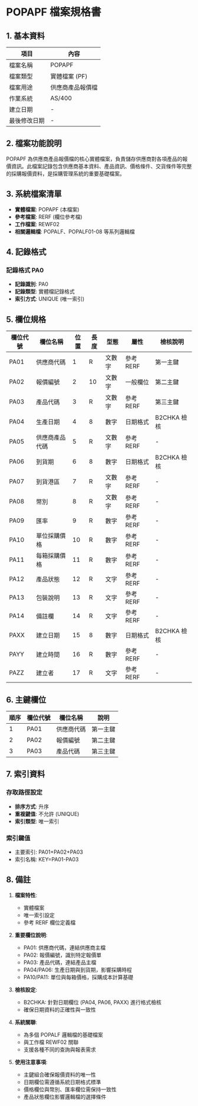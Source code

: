 # POPAPF 檔案規格書

## 1. 基本資料

| 項目 | 內容 |
|------|------|
| 檔案名稱 | POPAPF |
| 檔案類型 | 實體檔案 (PF) |
| 檔案用途 | 供應商產品報價檔 |
| 作業系統 | AS/400 |
| 建立日期 | - |
| 最後修改日期 | - |

## 2. 檔案功能說明

POPAPF 為供應商產品報價檔的核心實體檔案，負責儲存供應商對各項產品的報價資訊。此檔案記錄包含供應商基本資料、產品資訊、價格條件、交貨條件等完整的採購報價資料，是採購管理系統的重要基礎檔案。

## 3. 系統檔案清單

- **實體檔案**: POPAPF (本檔案)
- **參考檔案**: RERF (欄位參考檔)
- **工作檔案**: REWF02
- **相關邏輯檔**: POPALF、POPALF01-08 等系列邏輯檔

## 4. 記錄格式

### 記錄格式 PA0
- **記錄識別**: PA0
- **記錄類型**: 實體檔記錄格式
- **索引方式**: UNIQUE (唯一索引)

## 5. 欄位規格

| 欄位代號 | 欄位名稱 | 位置 | 長度 | 型態 | 屬性 | 檢核說明 |
|----------|----------|------|------|------|------|----------|
| PA01 | 供應商代碼 | 1 | R | 文數字 | 參考 RERF | 第一主鍵 |
| PA02 | 報價編號 | 2 | 10 | 文數字 | 一般欄位 | 第二主鍵 |
| PA03 | 產品代碼 | 3 | R | 文數字 | 參考 RERF | 第三主鍵 |
| PA04 | 生產日期 | 4 | 8 | 數字 | 日期格式 | B2CHKA 檢核 |
| PA05 | 供應商產品代碼 | 5 | R | 文數字 | 參考 RERF | - |
| PA06 | 到貨期 | 6 | 8 | 數字 | 日期格式 | B2CHKA 檢核 |
| PA07 | 到貨港區 | 7 | R | 文數字 | 參考 RERF | - |
| PA08 | 幣別 | 8 | R | 文數字 | 參考 RERF | - |
| PA09 | 匯率 | 9 | R | 數字 | 參考 RERF | - |
| PA10 | 單位採購價格 | 10 | R | 數字 | 參考 RERF | - |
| PA11 | 每箱採購價格 | 11 | R | 數字 | 參考 RERF | - |
| PA12 | 產品狀態 | 12 | R | 文字 | 參考 RERF | - |
| PA13 | 包裝說明 | 13 | R | 文字 | 參考 RERF | - |
| PA14 | 備註欄 | 14 | R | 文字 | 參考 RERF | - |
| PAXX | 建立日期 | 15 | 8 | 數字 | 日期格式 | B2CHKA 檢核 |
| PAYY | 建立時間 | 16 | R | 數字 | 參考 RERF | - |
| PAZZ | 建立者 | 17 | R | 文字 | 參考 RERF | - |

## 6. 主鍵欄位

| 順序 | 欄位代號 | 欄位名稱 | 說明 |
|------|----------|----------|------|
| 1 | PA01 | 供應商代碼 | 第一主鍵 |
| 2 | PA02 | 報價編號 | 第二主鍵 |
| 3 | PA03 | 產品代碼 | 第三主鍵 |

## 7. 索引資料

### 存取路徑設定
- **排序方式**: 升序
- **重複鍵值**: 不允許 (UNIQUE)
- **索引類型**: 唯一索引

### 索引鍵值
- 主要索引: PA01+PA02+PA03
- 索引名稱: KEY=PA01-PA03

## 8. 備註

1. **檔案特性**: 
   - 實體檔案
   - 唯一索引設定
   - 參考 RERF 欄位定義檔

2. **重要欄位說明**:
   - PA01: 供應商代碼，連結供應商主檔
   - PA02: 報價編號，識別特定報價單
   - PA03: 產品代碼，連結產品主檔
   - PA04/PA06: 生產日期與到貨期，影響採購時程
   - PA10/PA11: 單位與每箱價格，採購成本計算基礎

3. **檢核設定**:
   - B2CHKA: 針對日期欄位 (PA04, PA06, PAXX) 進行格式檢核
   - 確保日期資料的正確性與一致性

4. **系統關聯**:
   - 為多個 POPALF 邏輯檔的基礎檔案
   - 與工作檔 REWF02 關聯
   - 支援各種不同的查詢與報表需求

5. **使用注意事項**:
   - 主鍵組合確保報價資料的唯一性
   - 日期欄位需遵循系統日期格式標準
   - 價格欄位與幣別、匯率欄位需保持一致性
   - 產品狀態欄位影響邏輯檔的選擇條件 